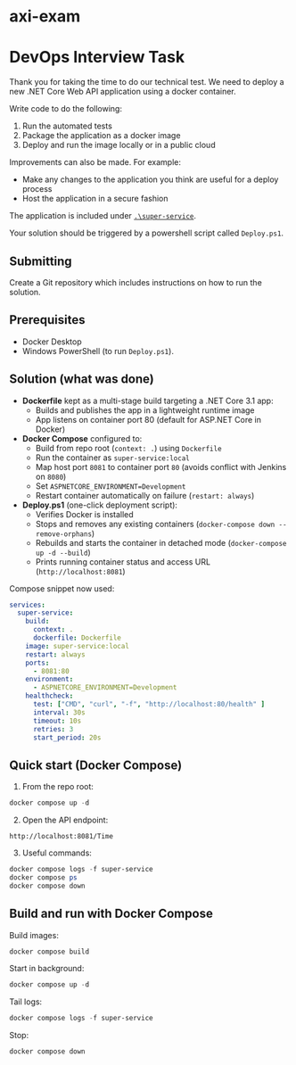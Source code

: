 # axi-exam

# DevOps Interview Task

Thank you for taking the time to do our technical test. We need to deploy a new .NET Core Web API application using a docker container.

Write code to do the following:

1. Run the automated tests
2. Package the application as a docker image
3. Deploy and run the image locally or in a public cloud

Improvements can also be made. For example:

- Make any changes to the application you think are useful for a deploy process
- Host the application in a secure fashion

The application is included under [`.\super-service`](`.\super-service`).

Your solution should be triggered by a powershell script called `Deploy.ps1`.

## Submitting

Create a Git repository which includes instructions on how to run the solution.  

## Prerequisites
- Docker Desktop
- Windows PowerShell (to run `Deploy.ps1`).

## Solution (what was done)
- **Dockerfile** kept as a multi-stage build targeting a .NET Core 3.1 app:
  - Builds and publishes the app in a lightweight runtime image
  - App listens on container port 80 (default for ASP.NET Core in Docker)
- **Docker Compose** configured to:
  - Build from repo root (`context: .`) using `Dockerfile`
  - Run the container as `super-service:local`
  - Map host port `8081` to container port `80` (avoids conflict with Jenkins on `8080`)
  - Set `ASPNETCORE_ENVIRONMENT=Development`
  - Restart container automatically on failure (`restart: always`)
- **Deploy.ps1** (one-click deployment script):
  - Verifies Docker is installed
  - Stops and removes any existing containers (`docker-compose down --remove-orphans`)
  - Rebuilds and starts the container in detached mode (`docker-compose up -d --build`)
  - Prints running container status and access URL (`http://localhost:8081`)

Compose snippet now used:
```yaml
services:
  super-service:
    build:
      context: .
      dockerfile: Dockerfile
    image: super-service:local
    restart: always
    ports:
      - 8081:80
    environment:
      - ASPNETCORE_ENVIRONMENT=Development
    healthcheck:
      test: ["CMD", "curl", "-f", "http://localhost:80/health" ]
      interval: 30s
      timeout: 10s
      retries: 3
      start_period: 20s
```

## Quick start (Docker Compose)
1. From the repo root:
```powershell
docker compose up -d
```
2. Open the API endpoint:
```text
http://localhost:8081/Time
```
3. Useful commands:
```powershell
docker compose logs -f super-service
docker compose ps
docker compose down
```

## Build and run with Docker Compose
Build images:
```powershell
docker compose build
```
Start in background:
```powershell
docker compose up -d
```
Tail logs:
```powershell
docker compose logs -f super-service
```
Stop:
```powershell
docker compose down
```

